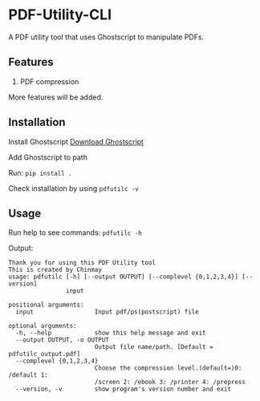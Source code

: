 # PDF-Utility-CLI

A PDF utility tool that uses Ghostscript to manipulate PDFs. 

## Features
1. PDF compression

More features will be added.

## Installation

Install Ghostscript [Download Ghostscript](https://www.ghostscript.com/download/gsdnld.html)

Add Ghostscript to path

Run: `pip install .`

Check installation by using `pdfutilc -v`

## Usage

Run help to see commands:
`pdfutilc -h`

Output:
```
Thank you for using this PDF Utility tool
This is created by Chinmay
usage: pdfutilc [-h] [--output OUTPUT] [--complevel {0,1,2,3,4}] [--version]
                input

positional arguments:
  input                 Input pdf/ps(postscript) file

optional arguments:
  -h, --help            show this help message and exit
  --output OUTPUT, -o OUTPUT
                        Output file name/path. [Default = pdfutilc_output.pdf]
  --complevel {0,1,2,3,4}
                        Choose the compression level.(default=)0: /default 1:
                        /screen 2: /ebook 3: /printer 4: /prepress
  --version, -v         show program's version number and exit
  ```



